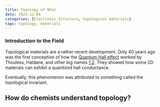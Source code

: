 ```yaml
---
title: Topology of What
date: 2023-12-04
categories: [Electronic Structure, topological materials]
tags: topology, materials 
---
```


### Introduction to the Field

Topological materials are a rather recent development. Only 40 years ago was the first conception of how the [Quantum Hall effect](https://en.wikipedia.org/wiki/Quantum_Hall_effect) worked by Thouless, Haldane, and other big names [1][thouless],[2][haldane]. They showed how some 2D materials can exhibit a quantized hall conductance.

Eventually, this phenomenon was attributed to something called the topological invariant.


## How do chemists understand topology?

[thouless]: https://journals.aps.org/prl/pdf/10.1103/PhysRevLett.49.405
[haldane]: https://journals.aps.org/prl/abstract/10.1103/PhysRevLett.61.2015